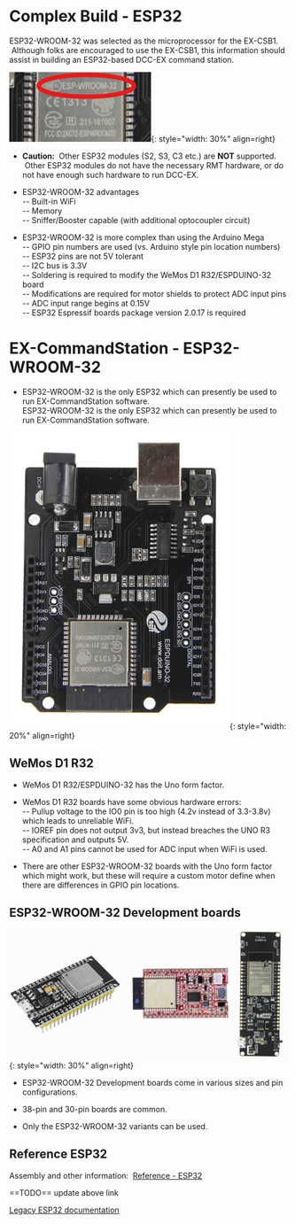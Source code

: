 # Complex Build - ESP32

ESP32-WROOM-32 was selected as the microprocessor for the EX-CSB1. &nbsp;Although folks are encouraged to use the EX-CSB1, this information should assist in building an ESP32-based DCC-EX command station.

![ESP32duino](/_static/images/esp32/esp32-wroom32-mark.png){: style="width: 30%" align=right}  

- **Caution:**&nbsp; Other ESP32 modules (S2, S3, C3 etc.) are **NOT** supported. &nbsp;Other ESP32 modules do not have the necessary RMT hardware, or do not have enough such hardware to run DCC-EX.

- ESP32-WROOM-32 advantages  
  -- Built-in WiFi  
  -- Memory  
  -- Sniffer/Booster capable (with additional optocoupler circuit)  

- ESP32-WROOM-32 is more complex than using the Arduino Mega  
  -- GPIO pin numbers are used (vs. Arduino style pin location numbers)  
  -- ESP32 pins are not 5V tolerant  
  -- I2C bus is 3.3V  
  -- Soldering is required to modify the WeMos D1 R32/ESPDUINO-32 board  
  -- Modifications are required for motor shields to protect ADC input pins  
  -- ADC input range begins at 0.15V  
  -- ESP32 Espressif boards package version 2.0.17 is required

# EX-CommandStation - ESP32-WROOM-32

- ESP32-WROOM-32 is the only ESP32 which can presently be used to run EX-CommandStation software.  
  ESP32-WROOM-32 is the only ESP32 which can presently be used to run EX-CommandStation software.

![ESP32duino](/_static/images/esp32/espduino-32.png){: style="width: 20%" align=right}  

## WeMos D1 R32

- WeMos D1 R32/ESPDUINO-32 has the Uno form factor.

- WeMos D1 R32 boards have some obvious hardware errors:  
  -- Pullup voltage to the IO0 pin is too high (4.2v instead of 3.3-3.8v) which leads to unreliable WiFi.  
  -- IOREF pin does not output 3v3, but instead breaches the UNO R3 specification and outputs 5V.  
  -- A0 and A1 pins cannot be used for ADC input when WiFi is used.

- There are other ESP32-WROOM-32 boards with the Uno form factor which might work, but these will require a custom motor define when there are differences in GPIO pin locations.

## ESP32-WROOM-32 Development boards

![ESP32duino](/_static/images/esp32/esp32-dev-boards.png){: style="width: 30%" align=right}

- ESP32-WROOM-32 Development boards come in various sizes and pin configurations.

- 38-pin and 30-pin boards are common.

- Only the ESP32-WROOM-32 variants can be used.

## Reference ESP32

Assembly and other information: &nbsp;[Reference - ESP32](/reference/esp32/16-esp32-ex8874.md)

==TODO== update above link

[Legacy ESP32 documentation](https://dcc-ex.com/legacy-docs/reference/hardware/microcontrollers/esp32.html#esp32-recommended)
